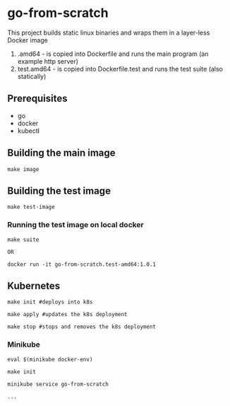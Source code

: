 # go-from-scratch

This project builds static linux binaries and wraps them in a layer-less Docker image 

1. .amd64 - is copied into Dockerfile and runs the main program (an example http server)
2. test.amd64 - is copied into Dockerfile.test and runs the test suite (also statically)

## Prerequisites

- go
- docker
- kubectl

## Building the main image

    make image

## Building the test image

    make test-image
    
### Running the test image on local docker

    make suite
    
    OR

    docker run -it go-from-scratch.test-amd64:1.0.1

## Kubernetes

	make init #deploys into k8s
	
	make apply #updates the k8s deployment
	
	make stop #stops and removes the k8s deployment
	
### Minikube

    eval $(minikube docker-env)
    
    make init 
    
    minikube service go-from-scratch

    ...
    
	

	
